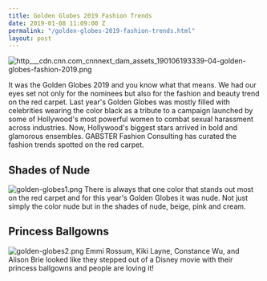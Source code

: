 ```yaml
---
title: Golden Globes 2019 Fashion Trends
date: 2019-01-08 11:09:00 Z
permalink: "/golden-globes-2019-fashion-trends.html"
layout: post
---
```


![http___cdn.cnn.com_cnnnext_dam_assets_190106193339-04-golden-globes-fashion-2019.png](/uploads/http___cdn.cnn.com_cnnnext_dam_assets_190106193339-04-golden-globes-fashion-2019.png)

It was the Golden Globes 2019 and you know what that means. We had our eyes set not only for the nominees but also for the fashion and beauty trend on the red carpet. Last year's Golden Globes was mostly filled with celebrities wearing the color black as a tribute to a campaign launched by some of Hollywood's most powerful women to combat sexual harassment across industries. Now, Hollywood's biggest stars arrived in bold and glamorous ensembles. GABSTER Fashion Consulting has curated the fashion trends spotted on the red carpet.

## Shades of Nude
![golden-globes1.png](/uploads/golden-globes1.png)
There is always that one color that stands out most on the red carpet and for this year's Golden Globes it was nude. Not just simply the color nude but in the shades of nude, beige, pink and cream.

## Princess Ballgowns
![golden-globes2.png](/uploads/golden-globes2.png)
Emmi Rossum, Kiki Layne, Constance Wu, and Alison Brie looked like they stepped out of a Disney movie with their princess ballgowns and people are loving it!







